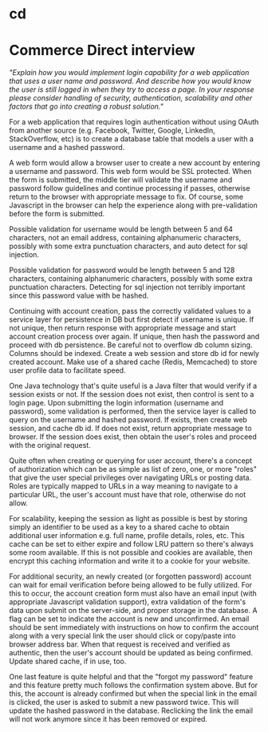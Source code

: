 # cd

# Commerce Direct interview

*"Explain how you would implement login capability for a web application that uses a user name and password. And describe how you would know the user is still logged in when they try to access a page. In your response please consider handling of security, authentication, scalability and other factors that go into creating a robust solution."*

For a web application that requires login authentication without using OAuth from another source (e.g. Facebook, Twitter, Google, LinkedIn, StackOverflow, etc) is to create a database table that models a user with a username and a hashed password. 

A web form would allow a browser user to create a new account by entering a username and password. This web form would be SSL protected. When the form is submitted, the middle tier will validate the username and password follow guidelines and continue processing if passes, otherwise return to the browser with appropriate message to fix. Of course, some Javascript in the browser can help the experience along with pre-validation before the form is submitted.

Possible validation for username would be length between 5 and 64 characters, not an email address, containing alphanumeric characters, possibly with some extra punctuation characters, and auto detect for sql injection. 

Possible validation for password would be length between 5 and 128 characters, containing alphanumeric characters, possibly with some extra punctuation characters. Detecting for sql injection not terribly important since this password value with be hashed. 

Continuing with account creation, pass the correctly validated values to a service layer for persistence in DB but first detect if username is unique. If not unique, then return response with appropriate message and start account creation process over again. If unique, then hash the password and proceed with db persistence. Be careful not to overflow db column sizing. Columns should be indexed. Create a web session and store db id for newly created account. Make use of a shared cache (Redis, Memcached) to store user profile data to facilitate speed.

One Java technology that's quite useful is a Java filter that would verify if a session exists or not. If the session does not exist, then control is sent to a login page. Upon submitting the login information (username and password), some validation is performed, then the service layer is called to query on the username and hashed password. If exists, then create web session, and cache db id. If does not exist, return appropriate message to browser. If the session does exist, then obtain the user's roles and proceed with the original request.

Quite often when creating or querying for user account, there's a concept of authorization which can be as simple as list of zero, one, or more "roles" that give the user special privileges over navigating URLs or posting data. Roles are typically mapped to URLs in a way meaning to navigate to a particular URL, the user's account must have that role, otherwise do not allow. 

For scalability, keeping the session as light as possible is best by storing simply an identifier to be used as a key to a shared cache to obtain additional user information e.g. full name, profile details, roles, etc. This cache can be set to either expire and follow LRU pattern so there's always some room available. If this is not possible and cookies are available, then encrypt this caching information and write it to a cookie for your website. 

For additional security, an newly created (or forgotten password) account can wait for email verification before being allowed to be fully utilized. For this to occur, the account creation form must also have an email input (with appropriate Javascript validation support), extra validation of the form's data upon submit on the server-side, and proper storage in the database. A flag can be set to indicate the account is new and unconfirmed. An email should be sent immediately with instructions on how to confirm the account along with a very special link the user should click or copy/paste into browser address bar. When that request is received and verified as authentic, then the user's account should be updated as being confirmed. Update shared cache, if in use, too. 

One last feature is quite helpful and that the "forgot my password" feature and this feature pretty much follows the confirmation system above. But for this, the account is already confirmed but when the special link in the email is clicked, the user is asked to submit a new password twice. This will update the hashed password in the database. Reclicking the link the email will not work anymore since it has been removed or expired. 


